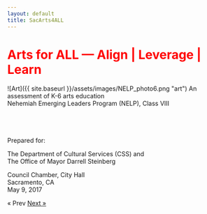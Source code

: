 ```yaml
---
layout: default
title: SacArts4ALL
---
```


<h1 style="color:red;">Arts for ALL &mdash; Align | Leverage | Learn</h1>
![Art]({{ site.baseurl }}/assets/images/NELP_photo6.png "art")
An assessment of K-6 arts education<br/>Nehemiah Emerging Leaders Program (NELP), Class VIII
<br/><br/><br/><br/><br/>
Prepared for:

The Department of Cultural Services (CSS) and<br/>The Office of Mayor Darrell Steinberg

Council Chamber, City Hall<br/>Sacramento, CA<br/>May 9, 2017






<!-- Pagination -->
<div class="pagination">
  <span class="pagination-item older">&laquo; Prev</span>
  <a class="pagination-item newer" href="{{ site.baseurl }}/introduction">Next &raquo;</a>
</div>
